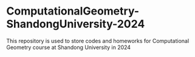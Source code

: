 # ComputationalGeometry-ShandongUniversity-2024
 This repository is used to store codes and homeworks for Computational Geometry course at Shandong University in 2024
